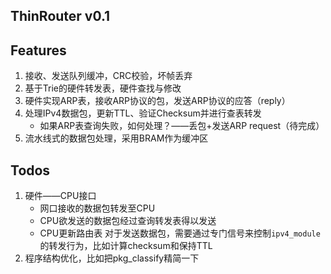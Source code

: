 ThinRouter v0.1
---------------

## Features

1. 接收、发送队列缓冲，CRC校验，坏帧丢弃
2. 基于Trie的硬件转发表，硬件查找与修改
3. 硬件实现ARP表，接收ARP协议的包，发送ARP协议的应答（reply）
4. 处理IPv4数据包，更新TTL、验证Checksum并进行查表转发
    - 如果ARP表查询失败，如何处理？——丢包+发送ARP request（待完成）
5. 流水线式的数据包处理，采用BRAM作为缓冲区

## Todos

1. 硬件——CPU接口
    - 网口接收的数据包转发至CPU
    - CPU欲发送的数据包经过查询转发表得以发送
    - CPU更新路由表
   对于发送数据包，需要通过专门信号来控制`ipv4_module`的转发行为，比如计算checksum和保持TTL
2. 程序结构优化，比如把pkg_classify精简一下
